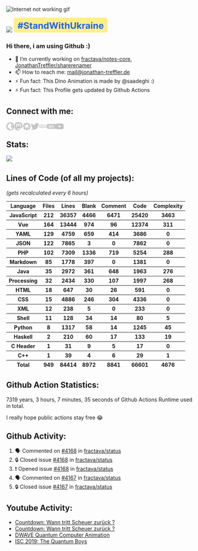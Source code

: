 ![Internet not working gif](https://github.com/saadeghi/saadeghi/raw/master/dino.gif)

![](https://gpvc.arturio.dev/JonathanTreffler)
[![Stand With Ukraine](https://raw.githubusercontent.com/vshymanskyy/StandWithUkraine/main/badges/StandWithUkraine.svg)](https://stand-with-ukraine.pp.ua)

### Hi there, i am using Github :)

- 🔭 I’m currently working on [fractava/notes-core](https://github.com/fractava/notes-core), [JonathanTreffler/sharerenamer](https://github.com/JonathanTreffler/sharerenamer)
- 📫 How to reach me: mail@jonathan-treffler.de
- ⚡ Fun fact: This Dino Animation is made by @saadeghi :)
- ⚡ Fun fact: This Profile gets updated by Github Actions

## Connect with me:

[<img align="left" alt="jonathan-treffler.de" width="22px" src="https://raw.githubusercontent.com/JonathanTreffler/JonathanTreffler/master/img/globe.svg" />](https://jonathan-treffler.de)
<a rel="me" href="https://gruene.social/@JonathanTreffler"><img align="left" alt="Jonathan Treffler | Mastodon" width="22px" src="https://raw.githubusercontent.com/JonathanTreffler/JonathanTreffler/master/img/mastodon.svg"></a>
[<img align="left" alt="Jonathan Treffler | Pixelfed" width="22px" src="https://raw.githubusercontent.com/JonathanTreffler/JonathanTreffler/master/img/pixelfed.svg" />](https://pixel.gruene.social/JonathanTreffler)
[<img align="left" alt="Jonathan Treffler | Twitter" width="22px" src="https://raw.githubusercontent.com/JonathanTreffler/JonathanTreffler/master/img/twitter.svg" />](https://twitter.com/treffler_j)
[<img align="left" alt="Jonathan Treffler | NPM" width="22px" src="https://raw.githubusercontent.com/JonathanTreffler/JonathanTreffler/master/img/npm.svg" />](https://www.npmjs.com/~jonathan_treffler)
[<img align="left" alt="Jonathan Treffler | DEV" width="22px" src="https://raw.githubusercontent.com/JonathanTreffler/JonathanTreffler/master/img/dev-dot-to.svg" />](https://dev.to/jonathantreffler)
[<img align="left" alt="Jonathan Treffler | YouTube" width="22px" src="https://raw.githubusercontent.com/JonathanTreffler/JonathanTreffler/master/img/youtube.svg" />](https://www.youtube.com/channel/UCeNkM_i1i9_Ver9njtxLAqw)

<br>

## Stats:
![](https://github-readme-stats.vercel.app/api?username=JonathanTreffler&show_icons=true&include_all_commits=true&hide_title=true)

## Lines of Code (of all my projects):
*(gets recalculated every 6 hours)*
<!-- /start_scc/ -->
<table id="scc-table">
	<thead><tr>
		<th>Language</th>
		<th>Files</th>
		<th>Lines</th>
		<th>Blank</th>
		<th>Comment</th>
		<th>Code</th>
		<th>Complexity</th>
	</tr></thead>
	<tbody><tr>
		<th>JavaScript</th>
		<th>212</th>
		<th>36357</th>
		<th>4466</th>
		<th>6471</th>
		<th>25420</th>
		<th>3463</th>
	</tr><tr>
		<th>Vue</th>
		<th>164</th>
		<th>13444</th>
		<th>974</th>
		<th>96</th>
		<th>12374</th>
		<th>311</th>
	</tr><tr>
		<th>YAML</th>
		<th>129</th>
		<th>4759</th>
		<th>659</th>
		<th>414</th>
		<th>3686</th>
		<th>0</th>
	</tr><tr>
		<th>JSON</th>
		<th>122</th>
		<th>7865</th>
		<th>3</th>
		<th>0</th>
		<th>7862</th>
		<th>0</th>
	</tr><tr>
		<th>PHP</th>
		<th>102</th>
		<th>7309</th>
		<th>1336</th>
		<th>719</th>
		<th>5254</th>
		<th>288</th>
	</tr><tr>
		<th>Markdown</th>
		<th>85</th>
		<th>1778</th>
		<th>397</th>
		<th>0</th>
		<th>1381</th>
		<th>0</th>
	</tr><tr>
		<th>Java</th>
		<th>35</th>
		<th>2972</th>
		<th>361</th>
		<th>648</th>
		<th>1963</th>
		<th>276</th>
	</tr><tr>
		<th>Processing</th>
		<th>32</th>
		<th>2434</th>
		<th>330</th>
		<th>107</th>
		<th>1997</th>
		<th>268</th>
	</tr><tr>
		<th>HTML</th>
		<th>18</th>
		<th>647</th>
		<th>30</th>
		<th>26</th>
		<th>591</th>
		<th>0</th>
	</tr><tr>
		<th>CSS</th>
		<th>15</th>
		<th>4886</th>
		<th>246</th>
		<th>304</th>
		<th>4336</th>
		<th>0</th>
	</tr><tr>
		<th>XML</th>
		<th>12</th>
		<th>238</th>
		<th>5</th>
		<th>0</th>
		<th>233</th>
		<th>0</th>
	</tr><tr>
		<th>Shell</th>
		<th>11</th>
		<th>128</th>
		<th>34</th>
		<th>14</th>
		<th>80</th>
		<th>5</th>
	</tr><tr>
		<th>Python</th>
		<th>8</th>
		<th>1317</th>
		<th>58</th>
		<th>14</th>
		<th>1245</th>
		<th>45</th>
	</tr><tr>
		<th>Haskell</th>
		<th>2</th>
		<th>210</th>
		<th>60</th>
		<th>17</th>
		<th>133</th>
		<th>19</th>
	</tr><tr>
		<th>C Header</th>
		<th>1</th>
		<th>31</th>
		<th>9</th>
		<th>5</th>
		<th>17</th>
		<th>0</th>
	</tr><tr>
		<th>C++</th>
		<th>1</th>
		<th>39</th>
		<th>4</th>
		<th>6</th>
		<th>29</th>
		<th>1</th>
	</tr></tbody>
	<tfoot><tr>
		<th>Total</th>
		<th>949</th>
		<th>84414</th>
		<th>8972</th>
		<th>8841</th>
		<th>66601</th>
		<th>4676</th>
	</tr></tfoot>
	</table>
<!-- /end_scc/ -->

## Github Action Statistics:
<!-- /start_action_time/ -->
7319 years, 3 hours, 7 minutes, 35 seconds of Github Actions Runtime used in total. 

I really hope public actions stay free 😂 
<!-- /end_action_time/ -->

## Github Activity:
<!--START_SECTION:activity-->
1. 🗣 Commented on [#4168](https://github.com/fractava/status/issues/4168#issuecomment-2167142491) in [fractava/status](https://github.com/fractava/status)
2. 🔒 Closed issue [#4168](https://github.com/fractava/status/issues/4168) in [fractava/status](https://github.com/fractava/status)
3. ❗ Opened issue [#4168](https://github.com/fractava/status/issues/4168) in [fractava/status](https://github.com/fractava/status)
4. 🗣 Commented on [#4167](https://github.com/fractava/status/issues/4167#issuecomment-2166146187) in [fractava/status](https://github.com/fractava/status)
5. 🔒 Closed issue [#4167](https://github.com/fractava/status/issues/4167) in [fractava/status](https://github.com/fractava/status)
<!--END_SECTION:activity-->

## Youtube Activity:
<!-- YOUTUBE:START -->
- [Countdown: Wann tritt Scheuer zurück ?](https://www.youtube.com/watch?v=hw3X9rR3I1c)
- [Countdown: Wann tritt Scheuer zurück ?](https://www.youtube.com/watch?v=OvEQBAlHRs4)
- [DWAVE Quantum Computer Animation](https://www.youtube.com/watch?v=AcO8yO35ci8)
- [ISC 2019: The Quantum Boys](https://www.youtube.com/watch?v=aM_pAA9FdYY)
<!-- YOUTUBE:END -->

